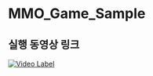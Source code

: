 # MMO_Game_Sample

## 실행 동영상 링크
[![Video Label](http://img.youtube.com/vi/zHcZiId8myg/0.jpg)](https://youtu.be/zHcZiId8myg)
